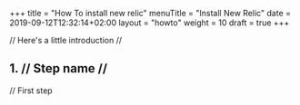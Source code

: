 +++
title = "How To install new relic"
menuTitle = "Install New Relic"
date = 2019-09-12T12:32:14+02:00
layout = "howto"
weight = 10
draft = true
+++

// Here's a little introduction //

## 1. // Step name //

// First step
